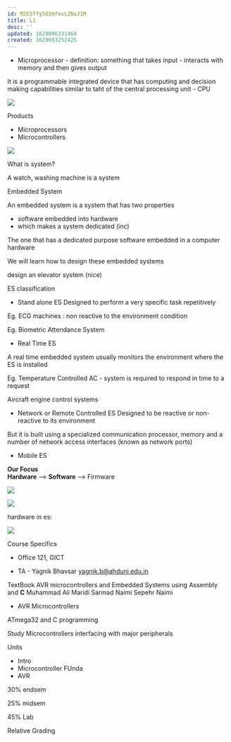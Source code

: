 ```yaml
---
id: M2E5Tfy5O2HfevLZNaJ1M
title: L1
desc: ''
updated: 1629096331464
created: 1629093252425
---
```


- Microprocessor - definition:
something that takes input - interacts with memory and then gives output

It is a programmable integrated device that has computing and decision making capabilities similar to taht of the central processing unit - CPU

![](/assets/images/2021-08-16-11-31-55.png)

Products 
- Microprocessors
- Microcontrollers

![](/assets/images/2021-08-16-11-42-46.png)

What is system?

A watch, washing machine is a system

Embedded System

An embedded system is a system that has two properties   
- software embedded into hardware 
- which makes a system dedicated  (inc)

The one that has a dedicated purpose software embedded in a computer hardware

We will learn how to design these embedded systems

design an elevator system (nice)

ES classification
- Stand alone ES
Designed to perform a very specific task repetitively

Eg. ECG machines : non reactive to the environment condition

Eg. Biometric Attendance System

- Real Time ES

A real time embedded system usually monitors the environment where the ES is installed

Eg. Temperature Controlled AC - system is required to respond in time to a request

Aircraft engine control systems

- Network or Remote Controlled ES
Designed to be reactive or non-reactive to its environment

But it is built using a specialized communication processor, memory and a number of network access interfaces (known as network ports)

- Mobile ES


**Our Focus**  
**Hardware** --> **Software** --> Firmware

![](/assets/images/2021-08-16-12-00-25.png)

![](/assets/images/2021-08-16-12-00-50.png)

hardware in es:

![](/assets/images/2021-08-16-12-02-17.png)

Course Specifics 

- Office 121, GICT  

- TA - Yagnik Bhavsar  yagnik.b@ahduni.edu.in  

TextBook
AVR microcontrollers and Embedded Systems using Assembly and **C**
Muhammad Ali Maridi Sarmad Naimi Sepehr Naimi


- AVR Microcontrollers

ATmega32 and C programming

Study Microcontrollers interfacing with major peripherals

Units
- Intro
- Microcontroller FUnda
- AVR

30% endsem

25% midsem

45% Lab

Relative Grading
